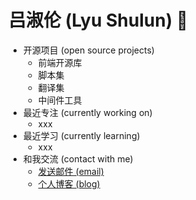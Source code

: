 # 吕淑伦 (Lyu Shulun) 👋

<!--
**lyushulun/lyushulun** is a ✨ _special_ ✨ repository because its `README.md` (this file) appears on your GitHub profile.

Here are some ideas to get you started:

- 🔭 I’m currently working on ...
- 🌱 I’m currently learning ...
- 👯 I’m looking to collaborate on ...
- 🤔 I’m looking for help with ...
- 💬 Ask me about ...
- 📫 How to reach me: ...
- 😄 Pronouns: ...
- ⚡ Fun fact: ...
-->

- 开源项目 (open source projects)
    - 前端开源库
    - 脚本集
    - 翻译集
    - 中间件工具
- 最近专注 (currently working on)
    - xxx
- 最近学习 (currently learning)
    - xxx
- 和我交流 (contact with me)
    - <a href="mailto:lyu-shulun@qq.com">发送邮件 (email)</a>
    - <a href="https://lyushulun.com">个人博客 (blog)</a>
